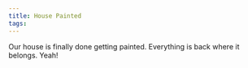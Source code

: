 ```yaml
---
title: House Painted
tags: 
---
```


Our house is finally done getting painted. Everything is back where it belongs. Yeah!
